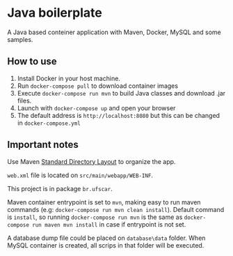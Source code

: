 # Java boilerplate

A Java based conteiner application with Maven, Docker, MySQL and some samples.

## How to use

1. Install Docker in your host machine.
1. Run `docker-compose pull` to download container images
1. Execute `docker-compose run mvn` to build Java classes and download .jar files. 
1. Launch with `docker-compose up` and open your browser
1. The default address is `http://localhost:8080` but this can be changed in `docker-compose.yml`

## Important notes

Use Maven [Standard Directory Layout](https://maven.apache.org/guides/introduction/introduction-to-the-standard-directory-layout.html) to organize the app.

`web.xml` file is located on `src/main/webapp/WEB-INF`.

This project is in package `br.ufscar`.

Maven container entrypoint is set to `mvn`, making easy to run maven commands (e.g: `docker-compose run mvn clean install`). Default command is `install`, so running `docker-compose run mvn` is the same as `docker-compose run maven mvn install` in case if entrypoint is not set.

A database dump file could be placed on `database\data` folder. When MySQL container is created, all scrips in that folder will be executed.
